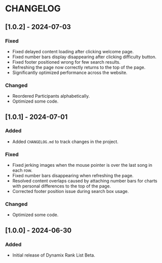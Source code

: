 # CHANGELOG

## [1.0.2] - 2024-07-03

### Fixed
- Fixed delayed content loading after clicking welcome page.
- Fixed number bars display disappearing after clicking difficulty button.
- Fixed footer positioned wrong for few search results.
- Refreshing the page now correctly returns to the top of the page.
- Significantly optimized performance across the website.

### Changed
- Reordered Participants alphabetically.
- Optimized some code.

## [1.0.1] - 2024-07-01

### Added
- Added `CHANGELOG.md` to track changes in the project.

### Fixed
- Fixed jerking images when the mouse pointer is over the last song in each row.
- Fixed number bars disappearing when refreshing the page.
- Resolved content overlaps caused by attaching number bars for charts with personal differences to the top of the page.
- Corrected footer position issue during search box usage.

### Changed
- Optimized some code.

## [1.0.0] - 2024-06-30

### Added
- Initial release of Dynamix Rank List Beta.